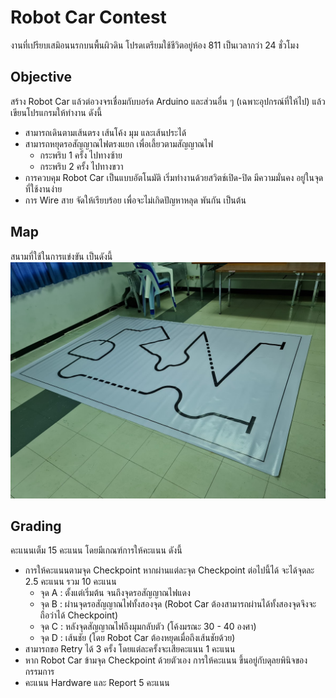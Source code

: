 # Robot Car Contest
งานที่เปรียบเสมิอนนรกบนพื้นผิวดิน โปรดเตรียมใช้ชีวิตอยู่ห้อง 811 เป็นเวลากว่า 24 ชั่วโมง

## Objective
สร้าง Robot Car แล้วต่อวงจรเชื่อมกับบอร์ด Arduino และส่วนอื่น ๆ (เฉพาะอุปกรณ์ที่ให้ไป) แล้วเขียนโปรแกรมให้ทำงาน ดังนี้

- สามารถเดินตามเส้นตรง เส้นโค้ง มุม และเส้นประได้
- สามารถหยุดรอสัญญาณไฟตรงแยก เพื่อเลี้ยวตามสัญญาณไฟ
	- กระพริบ 1 ครั้ง ไปทางซ้าย
	- กระพริบ 2 ครั้ง ไปทางขวา
- การควบคุม Robot Car เป็นแบบอัตโนมัติ เริ่มทำงานด้วยสวิตช์เปิด-ปิด มีความมั่นคง อยู่ในจุดที่ใช้งานง่าย
- การ Wire สาย จัดให้เรียบร้อย เพื่อจะไม่เกิดปัญหาหลุด พันกัน เป็นต้น

## Map
สนามที่ใช้ในการแข่งขัน เป็นดังนี้
![RobotCarContest - Map](map.jpg)
 
 ## Grading
 คะแนนเต็ม 15 คะแนน โดยมีเกณฑ์การให้คะแนน ดังนี้
 - การให้คะแนนตามจุด Checkpoint หากผ่านแต่ละจุด Checkpoint ต่อไปนี้ได้ จะได้จุดละ 2.5 คะแนน รวม 10 คะแนน
	 - จุด A : ตั้งแต่เริ่มต้น จนถึงจุดรอสัญญาณไฟแดง
	 - จุด B : ผ่านจุดรอสัญญาณไฟทั้งสองจุด (Robot Car ต้องสามารถผ่านได้ทั้งสองจุดจึงจะถือว่าได้ Checkpoint)
	 - จุด C : หลังจุดสัญญาณไฟถึงมุมกลับตัว (โค้งมรณะ 30 - 40 องศา)
	 - จุด D : เส้นชัย (โดย Robot Car ต้องหยุดเมื่อถึงเส้นชัยด้วย)
- สามารถขอ Retry ได้ 3 ครั้ง โดยแต่ละครั้งจะเสียคะแนน 1 คะแนน
- หาก Robot Car ข้ามจุด Checkpoint ด้วยตัวเอง การให้คะแนน ขึ้นอยู่กับดุลยพินิจของกรรมการ
- คะแนน Hardware และ Report 5 คะแนน